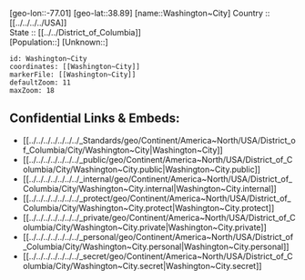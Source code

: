 ﻿---
location: [38.89,-77.01] 
mapzoom: [7,12] 
mapmarker: city 
type: City
tags:
- geo/City


SpocWebEntityId: 35463
isDeleted: false
confidential: public

---
[geo-lon::-77.01] 
[geo-lat::38.89] 
[name::Washington~City] 
Country :: [[../../../../USA]]  
State :: [[../../District_of_Columbia]]  
[Population::] 
[Unknown::] 


```leaflet
id: Washington~City
coordinates: [[Washington~City]] 
markerFile: [[Washington~City]] 
defaultZoom: 11 
maxZoom: 18
```


## Confidential Links & Embeds: 
- [[../../../../../../../_Standards/geo/Continent/America~North/USA/District_of_Columbia/City/Washington~City|Washington~City]] 
- [[../../../../../../../_public/geo/Continent/America~North/USA/District_of_Columbia/City/Washington~City.public|Washington~City.public]] 
- [[../../../../../../../_internal/geo/Continent/America~North/USA/District_of_Columbia/City/Washington~City.internal|Washington~City.internal]] 
- [[../../../../../../../_protect/geo/Continent/America~North/USA/District_of_Columbia/City/Washington~City.protect|Washington~City.protect]] 
- [[../../../../../../../_private/geo/Continent/America~North/USA/District_of_Columbia/City/Washington~City.private|Washington~City.private]] 
- [[../../../../../../../_personal/geo/Continent/America~North/USA/District_of_Columbia/City/Washington~City.personal|Washington~City.personal]] 
- [[../../../../../../../_secret/geo/Continent/America~North/USA/District_of_Columbia/City/Washington~City.secret|Washington~City.secret]] 
